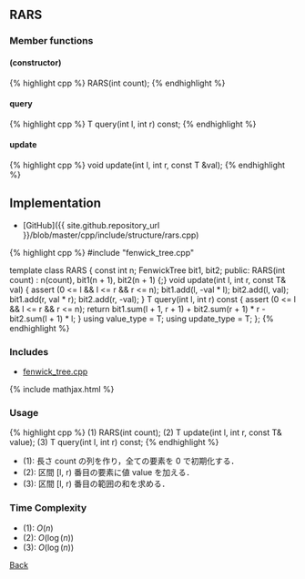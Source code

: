 ## RARS

### Member functions

#### (constructor)
{% highlight cpp %}
RARS(int count);
{% endhighlight %}


#### query
{% highlight cpp %}
T query(int l, int r) const;
{% endhighlight %}


#### update
{% highlight cpp %}
void update(int l, int r, const T &val);
{% endhighlight %}

## Implementation

- [GitHub]({{ site.github.repository_url }}/blob/master/cpp/include/structure/rars.cpp)

{% highlight cpp %}
#include "fenwick_tree.cpp"

template <typename T>
class RARS {
  const int n;
  FenwickTree<T> bit1, bit2;
public:
  RARS(int count) : n(count), bit1(n + 1), bit2(n + 1) {;}
  void update(int l, int r, const T& val) {
    assert (0 <= l && l <= r && r <= n);
    bit1.add(l, -val * l); bit2.add(l,  val);
    bit1.add(r,  val * r); bit2.add(r, -val);
  }
  T query(int l, int r) const {
    assert (0 <= l && l <= r && r <= n);
    return bit1.sum(l + 1, r + 1) + bit2.sum(r + 1) * r - bit2.sum(l + 1) * l;
  }
  using value_type = T;
  using update_type = T;
};
{% endhighlight %}

### Includes

- [fenwick_tree.cpp](fenwick_tree)

{% include mathjax.html %}

### Usage

{% highlight cpp %}
(1) RARS<typename T>(int count);
(2) T update(int l, int r, const T& value);
(3) T query(int l, int r) const;
{% endhighlight %}

- (1): 長さ count の列を作り，全ての要素を 0 で初期化する．
- (2): 区間 [l, r) 番目の要素に値 value を加える．
- (3): 区間 [l, r) 番目の範囲の和を求める．

### Time Complexity
- (1): $O(n)$
- (2): $O(\log(n))$
- (3): $O(\log(n))$

[Back](../..)
